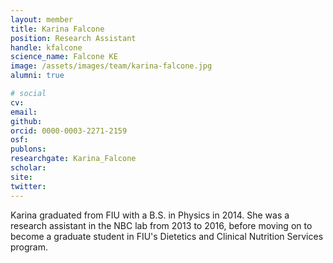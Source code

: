 ```yaml
---
layout: member
title: Karina Falcone
position: Research Assistant
handle: kfalcone
science_name: Falcone KE
image: /assets/images/team/karina-falcone.jpg
alumni: true

# social
cv:
email:
github:
orcid: 0000-0003-2271-2159
osf:
publons:
researchgate: Karina_Falcone
scholar:
site:
twitter:
---
```


Karina graduated from FIU with a B.S. in Physics in 2014. She was a research assistant in the NBC lab from 2013 to 2016, before moving on to become a graduate student in FIU's Dietetics and Clinical Nutrition Services program.
